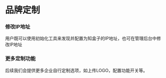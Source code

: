 # 品牌定制

### 修改IP地址

用户既可以使用初始化工具来发现并配置为知盒子的IP地址，也可在管理后台中修改IP地址

### 更多定制功能

后续我们会提供更多企业自行定制选项，如上传LOGO，配置功能开关等。
